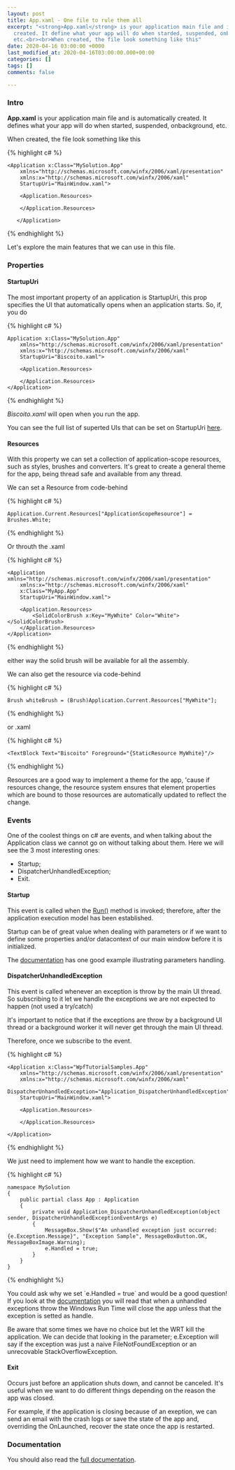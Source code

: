 ```yaml
---
layout: post
title: App.xaml - One file to rule them all
excerpt: "<strong>App.xaml</strong> is your application main file and is automatically
  created. It define what your app will do when starded, suspended, onbackground,
  etc.<br><br>When created, the file look something like this"
date: 2020-04-16 03:00:00 +0000
last_modified_at: 2020-04-16T03:00:00.000+00:00
categories: []
tags: []
comments: false

---
```

### Intro

**App.xaml** is your application main file and is automatically created. It defines what your app will do when started, suspended, onbackground, etc.

When created, the file look something like this

{% highlight c# %}

    <Application x:Class="MySolution.App"
    	xmlns="http://schemas.microsoft.com/winfx/2006/xaml/presentation"
    	xmlns:x="http://schemas.microsoft.com/winfx/2006/xaml"
    	StartupUri="MainWindow.xaml">
                
    	<Application.Resources>
                
    	</Application.Resources>
        
       </Application>

{% endhighlight %}

Let's explore the main features that we can use in this file.

### Properties

#### StartupUri

The most important property of an application is StartupUri, this prop specifies the UI that automatically opens when an application starts. So, if, you do

{% highlight c# %}

    Application x:Class="MySolution.App"
    	xmlns="http://schemas.microsoft.com/winfx/2006/xaml/presentation"
    	xmlns:x="http://schemas.microsoft.com/winfx/2006/xaml"
    	StartupUri="Biscoito.xaml">
                
    	<Application.Resources>
                
    	</Application.Resources>
    </Application>

{% endhighlight %}

_Biscoito.xaml_ will open when you run the app.

You can see the full list of superted UIs that can be set on StartupUri [here](https://docs.microsoft.com/en-us/dotnet/api/system.windows.application.startupuri?view=netframework-4.8).

#### Resources

With this property we can set a collection of application-scope resources, such as styles, brushes and converters. It's great to create a general theme for the app, being thread safe and available from any thread.

We can set a Resource from code-behind

{% highlight c# %}

    Application.Current.Resources["ApplicationScopeResource"] = Brushes.White;

{% endhighlight %}

Or throuth the .xaml

{% highlight c# %}

    <Application xmlns="http://schemas.microsoft.com/winfx/2006/xaml/presentation"
    	xmlns:x="http://schemas.microsoft.com/winfx/2006/xaml"
    	x:Class="MyApp.App"
    	StartupUri="MainWindow.xaml">
    	
    	<Application.Resources>
    		<SolidColorBrush x:Key="MyWhite" Color="White"></SolidColorBrush>
    	</Application.Resources>
    </Application>

{% endhighlight %}

either way the solid brush will be available for all the assembly.

We can also get the resource via code-behind

{% highlight c# %}

    Brush whiteBrush = (Brush)Application.Current.Resources["MyWhite"];

{% endhighlight %}

or .xaml

{% highlight c# %}

    <TextBlock Text="Biscoito" Foreground="{StaticResource MyWhite}"/>

{% endhighlight %}

Resources are a good way to implement a theme for the app, 'cause if resources change, the resource system ensures that element properties which are bound to those resources are automatically updated to reflect the change.

### Events

One of the coolest things on c# are events, and when talking about the Application class we cannot go on without talking about them. Here we will see the 3 most interesting ones:

* Startup;
* DispatcherUnhandledException;
* Exit.

#### Startup

This event is called when the [Run()](https://docs.microsoft.com/en-us/dotnet/api/system.windows.application.run?view=netframework-4.8#System_Windows_Application_Run) method is invoked; therefore, after the application execution model has been established.

Startup can be of great value when dealing with parameters or if we want to define some properties and/or datacontext of our main window before it is initialized.

The [documentation](https://docs.microsoft.com/en-us/dotnet/api/system.windows.application.startup?view=netframework-4.8) has one good example illustrating parameters handling.

#### DispatcherUnhandledException

This event is called whenever an exception is throw by the main UI thread. So subscribing to it let we handle the exceptions we are not expected to happen (not used a try/catch)

It's important to notice that if the exceptions are throw by a background UI thread or a background worker it will never get through the main UI thread.

Therefore, once we subscribe to the event.

{% highlight c# %}

    <Application x:Class="WpfTutorialSamples.App"
    	xmlns="http://schemas.microsoft.com/winfx/2006/xaml/presentation"
    	xmlns:x="http://schemas.microsoft.com/winfx/2006/xaml"
    	DispatcherUnhandledException="Application_DispatcherUnhandledException"
    	StartupUri="MainWindow.xaml">
    	
    	<Application.Resources>
    	
    	</Application.Resources>
    	
    </Application>

{% endhighlight %}

We just need to implement how we want to handle the exception.

{% highlight c# %}

    namespace MySolution 
    {
    	public partial class App : Application 
    	{
    		private void Application_DispatcherUnhandledException(object sender, DispatcherUnhandledExceptionEventArgs e) 
    		{
    			MessageBox.Show($"An unhandled exception just occurred: {e.Exception.Message}", "Exception Sample", MessageBoxButton.OK, MessageBoxImage.Warning);
    			e.Handled = true;
    		}
    	}
    }

{% endhighlight %}

You could ask why we set \`e.Handled = true\` and would be a good question! If you look at the [documentation](https://docs.microsoft.com/en-us/dotnet/api/system.windows.application.dispatcherunhandledexception?view=netframework-4.8) you will read that when a unhandled exceptions throw the Windows Run Time will close the app unless that the exception is setted as handle.

Be aware that some times we have no choice but let the WRT kill the application. We can decide that looking in the parameter; e.Exception will say if the exception was just a naive FileNotFoundException or an unrecovable StackOverflowException.

#### Exit

Occurs just before an application shuts down, and cannot be canceled. It's useful when we want to do different things depending on the reason the app was closed.

For example, if the application is closing because of an exeption, we can send an email with the crash logs or save the state of the app and, overriding the OnLaunched, recover the state once the app is restarted.

### Documentation

You should also read the [full documentation](https://docs.microsoft.com/en-us/dotnet/api/system.windows.application?view=netframework-4.8).